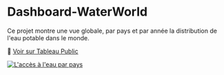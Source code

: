 # Dashboard-WaterWorld

Ce projet montre une vue globale, par pays et par année la distribution de l'eau potable dans le monde.

🔗 [Voir sur Tableau Public](https://public.tableau.com/views/Accsleaudanslemonde/Laccsleauparpays?:language=fr-FR&:sid=&:redirect=auth&:display_count=n&:origin=viz_share_link)


<div class='tableauPlaceholder' id='viz1743779678450' style='position: relative'><noscript><a href='#'><img alt='L&#39;accès à l&#39;eau par pays ' src='https:&#47;&#47;public.tableau.com&#47;static&#47;images&#47;Ac&#47;Accsleaudanslemonde&#47;Laccsleauparpays&#47;1_rss.png' style='border: none' /></a></noscript><object class='tableauViz'  style='display:none;'><param name='host_url' value='https%3A%2F%2Fpublic.tableau.com%2F' /> <param name='embed_code_version' value='3' /> <param name='site_root' value='' /><param name='name' value='Accsleaudanslemonde&#47;Laccsleauparpays' /><param name='tabs' value='no' /><param name='toolbar' value='yes' /><param name='static_image' value='https:&#47;&#47;public.tableau.com&#47;static&#47;images&#47;Ac&#47;Accsleaudanslemonde&#47;Laccsleauparpays&#47;1.png' /> <param name='animate_transition' value='yes' /><param name='display_static_image' value='yes' /><param name='display_spinner' value='yes' /><param name='display_overlay' value='yes' /><param name='display_count' value='yes' /><param name='language' value='fr-FR' /></object></div>                <script type='text/javascript'>                    var divElement = document.getElementById('viz1743779678450');                    var vizElement = divElement.getElementsByTagName('object')[0];                    if ( divElement.offsetWidth > 800 ) { vizElement.style.width='1100px';vizElement.style.height='6027px';} else if ( divElement.offsetWidth > 500 ) { vizElement.style.width='1100px';vizElement.style.height='6027px';} else { vizElement.style.width='100%';vizElement.style.height='4227px';}                     var scriptElement = document.createElement('script');                    scriptElement.src = 'https://public.tableau.com/javascripts/api/viz_v1.js';                    vizElement.parentNode.insertBefore(scriptElement, vizElement);                </script>
